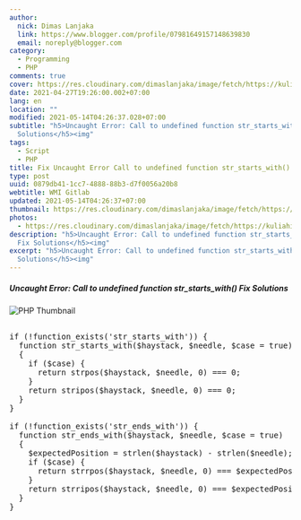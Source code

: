 ```yaml
---
author:
  nick: Dimas Lanjaka
  link: https://www.blogger.com/profile/07981649157148639830
  email: noreply@blogger.com
category:
  - Programming
  - PHP
comments: true
cover: https://res.cloudinary.com/dimaslanjaka/image/fetch/https://kuliahitblog.files.wordpress.com/2019/08/1dbdb-fatal2berror2buncaught2berror2bcall2bto2bundefined2bfunction2bmysql_connect25282529.png
date: 2021-04-27T19:26:00.002+07:00
lang: en
location: ""
modified: 2021-05-14T04:26:37.028+07:00
subtitle: "h5>Uncaught Error: Call to undefined function str_starts_with() Fix
  Solutions</h5><img"
tags:
  - Script
  - PHP
title: Fix Uncaught Error Call to undefined function str_starts_with()
type: post
uuid: 0879db41-1cc7-4888-88b3-d7f0056a20b8
webtitle: WMI Gitlab
updated: 2021-05-14T04:26:37+07:00
thumbnail: https://res.cloudinary.com/dimaslanjaka/image/fetch/https://kuliahitblog.files.wordpress.com/2019/08/1dbdb-fatal2berror2buncaught2berror2bcall2bto2bundefined2bfunction2bmysql_connect25282529.png
photos:
  - https://res.cloudinary.com/dimaslanjaka/image/fetch/https://kuliahitblog.files.wordpress.com/2019/08/1dbdb-fatal2berror2buncaught2berror2bcall2bto2bundefined2bfunction2bmysql_connect25282529.png
description: "h5>Uncaught Error: Call to undefined function str_starts_with()
  Fix Solutions</h5><img"
excerpt: "h5>Uncaught Error: Call to undefined function str_starts_with() Fix
  Solutions</h5><img"
---
```


<h5>Uncaught Error: Call to undefined function str_starts_with() Fix Solutions</h5><img src="https://res.cloudinary.com/dimaslanjaka/image/fetch/https://kuliahitblog.files.wordpress.com/2019/08/1dbdb-fatal2berror2buncaught2berror2bcall2bto2bundefined2bfunction2bmysql_connect25282529.png" alt="PHP Thumbnail"><pre><br>if (!function_exists('str_starts_with')) {<br>  function str_starts_with($haystack, $needle, $case = true)<br>  {<br>    if ($case) {<br>      return strpos($haystack, $needle, 0) === 0;<br>    }<br>    return stripos($haystack, $needle, 0) === 0;<br>  }<br>}<br><br>if (!function_exists('str_ends_with')) {<br>  function str_ends_with($haystack, $needle, $case = true)<br>  {<br>    $expectedPosition = strlen($haystack) - strlen($needle);<br>    if ($case) {<br>      return strrpos($haystack, $needle, 0) === $expectedPosition;<br>    }<br>    return strripos($haystack, $needle, 0) === $expectedPosition;<br>  }<br>}<br></pre>